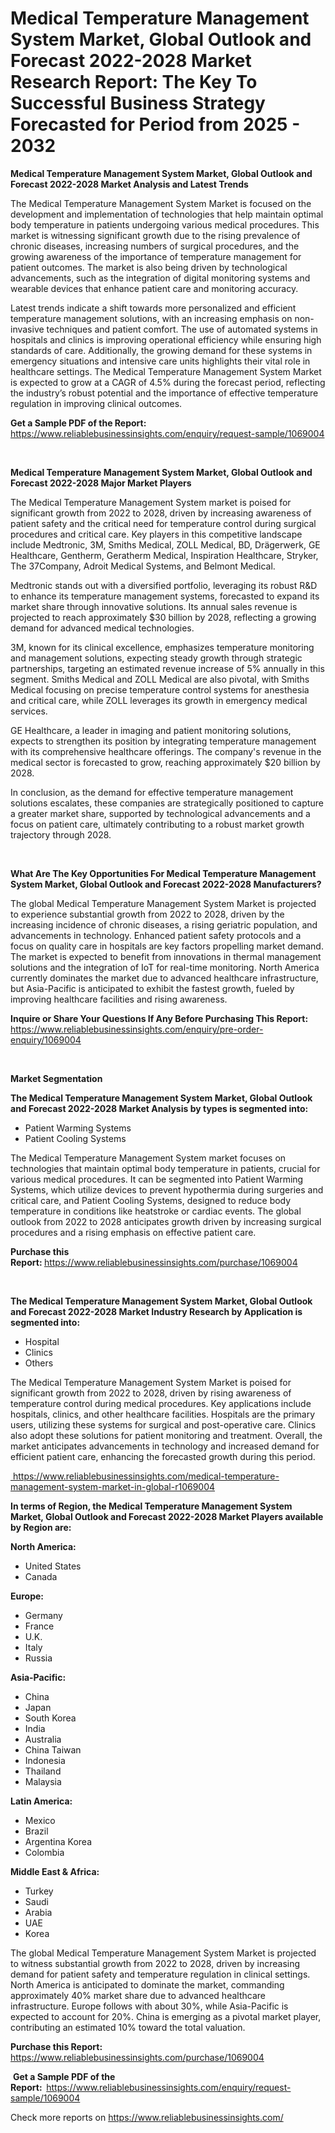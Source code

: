 <p><h1>Medical Temperature Management System Market, Global Outlook and Forecast 2022-2028 Market Research Report: The Key To Successful Business Strategy Forecasted for Period from 2025 - 2032</h1></p><p><strong>Medical Temperature Management System Market, Global Outlook and Forecast 2022-2028 Market Analysis and Latest Trends</strong></p>
<p><p>The Medical Temperature Management System Market is focused on the development and implementation of technologies that help maintain optimal body temperature in patients undergoing various medical procedures. This market is witnessing significant growth due to the rising prevalence of chronic diseases, increasing numbers of surgical procedures, and the growing awareness of the importance of temperature management for patient outcomes. The market is also being driven by technological advancements, such as the integration of digital monitoring systems and wearable devices that enhance patient care and monitoring accuracy.</p><p>Latest trends indicate a shift towards more personalized and efficient temperature management solutions, with an increasing emphasis on non-invasive techniques and patient comfort. The use of automated systems in hospitals and clinics is improving operational efficiency while ensuring high standards of care. Additionally, the growing demand for these systems in emergency situations and intensive care units highlights their vital role in healthcare settings. The Medical Temperature Management System Market is expected to grow at a CAGR of 4.5% during the forecast period, reflecting the industry’s robust potential and the importance of effective temperature regulation in improving clinical outcomes.</p></p>
<p><strong>Get a Sample PDF of the Report:&nbsp;</strong> <a href="https://www.reliablebusinessinsights.com/enquiry/request-sample/1069004?utm_campaign=3545&utm_medium=2&utm_source=Github&utm_content=ia&utm_term=21032025&utm_id=medical-temperature-management-system-market-global-outlook-and-forecast-2022-2028">https://www.reliablebusinessinsights.com/enquiry/request-sample/1069004</a></p>
<p>&nbsp;</p>
<p><strong>Medical Temperature Management System Market, Global Outlook and Forecast 2022-2028 Major Market Players</strong></p>
<p><p>The Medical Temperature Management System market is poised for significant growth from 2022 to 2028, driven by increasing awareness of patient safety and the critical need for temperature control during surgical procedures and critical care. Key players in this competitive landscape include Medtronic, 3M, Smiths Medical, ZOLL Medical, BD, Drägerwerk, GE Healthcare, Gentherm, Geratherm Medical, Inspiration Healthcare, Stryker, The 37Company, Adroit Medical Systems, and Belmont Medical.</p><p>Medtronic stands out with a diversified portfolio, leveraging its robust R&D to enhance its temperature management systems, forecasted to expand its market share through innovative solutions. Its annual sales revenue is projected to reach approximately $30 billion by 2028, reflecting a growing demand for advanced medical technologies.</p><p>3M, known for its clinical excellence, emphasizes temperature monitoring and management solutions, expecting steady growth through strategic partnerships, targeting an estimated revenue increase of 5% annually in this segment. Smiths Medical and ZOLL Medical are also pivotal, with Smiths Medical focusing on precise temperature control systems for anesthesia and critical care, while ZOLL leverages its growth in emergency medical services.</p><p>GE Healthcare, a leader in imaging and patient monitoring solutions, expects to strengthen its position by integrating temperature management with its comprehensive healthcare offerings. The company's revenue in the medical sector is forecasted to grow, reaching approximately $20 billion by 2028.</p><p>In conclusion, as the demand for effective temperature management solutions escalates, these companies are strategically positioned to capture a greater market share, supported by technological advancements and a focus on patient care, ultimately contributing to a robust market growth trajectory through 2028.</p></p>
<p>&nbsp;</p>
<p><strong>What Are The Key Opportunities For Medical Temperature Management System Market, Global Outlook and Forecast 2022-2028 Manufacturers?</strong></p>
<p><p>The global Medical Temperature Management System Market is projected to experience substantial growth from 2022 to 2028, driven by the increasing incidence of chronic diseases, a rising geriatric population, and advancements in technology. Enhanced patient safety protocols and a focus on quality care in hospitals are key factors propelling market demand. The market is expected to benefit from innovations in thermal management solutions and the integration of IoT for real-time monitoring. North America currently dominates the market due to advanced healthcare infrastructure, but Asia-Pacific is anticipated to exhibit the fastest growth, fueled by improving healthcare facilities and rising awareness.</p></p>
<p><strong>Inquire or Share Your Questions If Any Before Purchasing This Report:</strong> <a href="https://www.reliablebusinessinsights.com/enquiry/pre-order-enquiry/1069004?utm_campaign=3545&utm_medium=2&utm_source=Github&utm_content=ia&utm_term=21032025&utm_id=medical-temperature-management-system-market-global-outlook-and-forecast-2022-2028">https://www.reliablebusinessinsights.com/enquiry/pre-order-enquiry/1069004</a></p>
<p>&nbsp;</p>
<p><strong>Market Segmentation</strong></p>
<p><strong>The Medical Temperature Management System Market, Global Outlook and Forecast 2022-2028 Market Analysis by types is segmented into:</strong></p>
<p><ul><li>Patient Warming Systems</li><li>Patient Cooling Systems</li></ul></p>
<p><p>The Medical Temperature Management System market focuses on technologies that maintain optimal body temperature in patients, crucial for various medical procedures. It can be segmented into Patient Warming Systems, which utilize devices to prevent hypothermia during surgeries and critical care, and Patient Cooling Systems, designed to reduce body temperature in conditions like heatstroke or cardiac events. The global outlook from 2022 to 2028 anticipates growth driven by increasing surgical procedures and a rising emphasis on effective patient care.</p></p>
<p><strong>Purchase this Report:&nbsp;</strong><a href="https://www.reliablebusinessinsights.com/purchase/1069004?utm_campaign=3545&utm_medium=2&utm_source=Github&utm_content=ia&utm_term=21032025&utm_id=medical-temperature-management-system-market-global-outlook-and-forecast-2022-2028">https://www.reliablebusinessinsights.com/purchase/1069004</a></p>
<p>&nbsp;</p>
<p><strong>The Medical Temperature Management System Market, Global Outlook and Forecast 2022-2028 Market Industry Research by Application is segmented into:</strong></p>
<p><ul><li>Hospital</li><li>Clinics</li><li>Others</li></ul></p>
<p><p>The Medical Temperature Management System Market is poised for significant growth from 2022 to 2028, driven by rising awareness of temperature control during medical procedures. Key applications include hospitals, clinics, and other healthcare facilities. Hospitals are the primary users, utilizing these systems for surgical and post-operative care. Clinics also adopt these solutions for patient monitoring and treatment. Overall, the market anticipates advancements in technology and increased demand for efficient patient care, enhancing the forecasted growth during this period.</p></p>
<p><a href="https://www.reliablebusinessinsights.com/medical-temperature-management-system-market-in-global-r1069004?utm_campaign=3545&utm_medium=2&utm_source=Github&utm_content=ia&utm_term=21032025&utm_id=medical-temperature-management-system-market-global-outlook-and-forecast-2022-2028">&nbsp;https://www.reliablebusinessinsights.com/medical-temperature-management-system-market-in-global-r1069004</a></p>
<p><strong>In terms of Region, the Medical Temperature Management System Market, Global Outlook and Forecast 2022-2028 Market Players available by Region are:</strong></p>
<p>
    <p> <strong> North America: </strong>
        <ul>
            <li>United States</li>
            <li>Canada</li>
        </ul>
        </p> 
    <p> <strong> Europe: </strong>
        <ul>
            <li>Germany</li>
            <li>France</li>
            <li>U.K.</li>
            <li>Italy</li>
            <li>Russia</li>
        </ul>
        </p> 
    <p> <strong> Asia-Pacific: </strong>
        <ul>
            <li>China</li>
            <li>Japan</li>
            <li>South Korea</li>
            <li>India</li>
            <li>Australia</li>
            <li>China Taiwan</li>
            <li>Indonesia</li>
            <li>Thailand</li>
            <li>Malaysia</li>
        </ul>
        </p> 
    <p> <strong> Latin America: </strong>
        <ul>
            <li>Mexico</li>
            <li>Brazil</li>
            <li>Argentina Korea</li>
            <li>Colombia</li>
        </ul>
        </p> 
    <p> <strong> Middle East & Africa: </strong>
        <ul>
            <li>Turkey</li>
            <li>Saudi</li>
            <li>Arabia</li>
            <li>UAE</li>
            <li>Korea</li>
        </ul>
    </p>
    </p>
<p><p>The global Medical Temperature Management System Market is projected to witness substantial growth from 2022 to 2028, driven by increasing demand for patient safety and temperature regulation in clinical settings. North America is anticipated to dominate the market, commanding approximately 40% market share due to advanced healthcare infrastructure. Europe follows with about 30%, while Asia-Pacific is expected to account for 20%. China is emerging as a pivotal market player, contributing an estimated 10% toward the total valuation.</p></p>
<p><strong>Purchase this Report: </strong><a href="https://www.reliablebusinessinsights.com/purchase/1069004?utm_campaign=3545&utm_medium=2&utm_source=Github&utm_content=ia&utm_term=21032025&utm_id=medical-temperature-management-system-market-global-outlook-and-forecast-2022-2028">https://www.reliablebusinessinsights.com/purchase/1069004</a></p>
<p>&nbsp;<strong>Get a Sample PDF of the Report:&nbsp;&nbsp;</strong><a href="https://www.reliablebusinessinsights.com/enquiry/request-sample/1069004?utm_campaign=3545&utm_medium=2&utm_source=Github&utm_content=ia&utm_term=21032025&utm_id=medical-temperature-management-system-market-global-outlook-and-forecast-2022-2028">https://www.reliablebusinessinsights.com/enquiry/request-sample/1069004</a></p>
<p><strong></strong></p>
<p>Check more reports on <a href="https://www.reliablebusinessinsights.com/?utm_campaign=3545&utm_medium=2&utm_source=Github&utm_content=ia&utm_term=21032025&utm_id=medical-temperature-management-system-market-global-outlook-and-forecast-2022-2028">https://www.reliablebusinessinsights.com/</a></p>